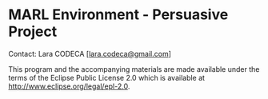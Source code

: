 # MARL Environment - Persuasive Project

Contact: Lara CODECA [lara.codeca@gmail.com]

This program and the accompanying materials are made available under the terms of
the Eclipse Public License 2.0 which is available at <http://www.eclipse.org/legal/epl-2.0>.